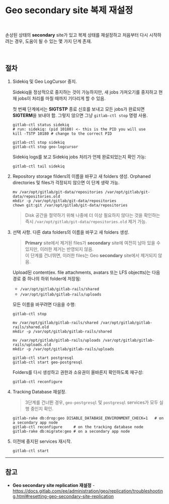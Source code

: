 # Geo secondary site 복제 재설정

<br>

손상된 상태의 **secondary** site가 있고 복제 상태를 재설정하고 처음부터 다시 시작하려는 경우, 도움이 될 수 있는 몇 가지 단계 존재.

<br>

## 절차
1. Sidekiq 및 Geo LogCursor 중지.

   Sidekiq을 정상적으로 중지하는 것이 가능하지만, 새 jobs 가져오기를 중지하고 현재 jobs이 처리를 마칠 때까지 기다리게 할 수 있음.

   첫 번째 단계에서는 **SIGTSTP** 종료 신호를 보내고 모든 jobs가 완료되면 **SIGTERM**을 보내야 함. 그렇지 않으면 그냥 `gitlab-ctl stop` 명령 사용.

   ```
   gitlab-ctl status sidekiq
   # run: sidekiq: (pid 10180) <- this is the PID you will use
   kill -TSTP 10180 # change to the correct PID

   gitlab-ctl stop sidekiq
   gitlab-ctl stop geo-logcursor
   ```

   Sidekiq logs를 보고 Sidekiq jobs 처리가 언제 완료되었는지 확인 가능:  
   ```
   gitlab-ctl tail sidekiq
   ```

2. Repository storage filders의 이름을 바꾸고 새 folders 생성. Orphaned directories 및 files가 걱정되지 않으면 이 단계 생략 가능.

   ```
   mv /var/opt/gitlab/git-data/repositories /var/opt/gitlab/git-data/repositories.old
   mkdir -p /var/opt/gitlab/git-data/repositories
   chown git:git /var/opt/gitlab/git-data/repositories
   ```

   > Disk 공간을 절약하기 위해 나중에 더 이상 필요하지 않다는 것을 확인하는 즉시 `/var/opt/gitlab/git-data/repositories.old` 제거 가능.

3. 선택 사항. 다른 data folders의 이름을 바꾸고 새 folders 생성.

   > **Primary** site에서 제거된 files가 **secondary** site에 여전히 남아 있을 수 있지만, 이러한 제거는 반영되지 않음.  
   > 이 단계를 건너뛰면, 이러한 files는 Geo **secondary** site에서 제거되지 않음.

   Upload된 content(ex. file attachments, avatars 또는 LFS objectts)는 다음 경로 중 하나의 하위 folder에 저장됨:  
   - `/var/opt/gitlab/gitlab-rails/shared`
   - `/var/opt/gitlab/gitlab-rails/uploads`

   모든 이름을 바꾸려면 다음을 수행:  
   ```
   gitlab-ctl stop

   mv /var/opt/gitlab/gitlab-rails/shared /var/opt/gitlab/gitlab-rails/shared.old
   mkdir -p /var/opt/gitlab/gitlab-rails/shared

   mv /var/opt/gitlab/gitlab-rails/uploads /var/opt/gitlab/gitlab-rails/uploads.old
   mkdir -p /var/opt/gitlab/gitlab-rails/uploads

   gitlab-ctl start postgresql
   gitlab-ctl start geo-postgresql
   ```

   Folders를 다시 생성하고 권한과 소유권이 올바른지 확인하도록 재구성:  
   ```
   gitlab-ctl reconfigure
   ```

4. Tracking Database 재설정.

   > 3단계를 건너뛴 경우, `geo-postgresql` 및 `postgresql` services가 모두 실행 중인지 확인.

   ```
   gitlab-rake db:drop:geo DISABLE_DATABASE_ENVIRONMENT_CHECK=1   # on a secondary app node
   gitlab-ctl reconfigure     # on the tracking database node
   gitlab-rake db:migrate:geo # on a secondary app node
   ```

5. 이전에 중지된 services 재시작.

   ```
   gitlab-ctl start
   ```

<hr>

## 참고
- **Geo secondary site replication 재설정** - https://docs.gitlab.com/ee/administration/geo/replication/troubleshooting.html#resetting-geo-secondary-site-replication
